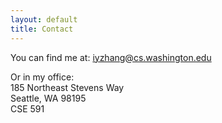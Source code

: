 ```yaml
---
layout: default
title: Contact
---
```


You can find me at: iyzhang@cs.washington.edu  

Or in my office:  
185 Northeast Stevens Way  
Seattle, WA  98195  
CSE 591

